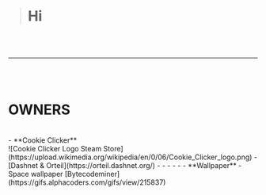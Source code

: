 > # **Hi**
<br><br>
_______________________________________________________________________________________________________________
<br><br>
# **OWNERS**
<br>
- **Cookie Clicker**
<br>![Cookie Clicker Logo Steam Store](https://upload.wikimedia.org/wikipedia/en/0/06/Cookie_Clicker_logo.png)
  -[Dashnet & Orteil](https://orteil.dashnet.org/) 
- 
- 
- 
- 
- 
- **Wallpaper**
-Space wallpaper [Bytecodeminer](https://gifs.alphacoders.com/gifs/view/215837)
